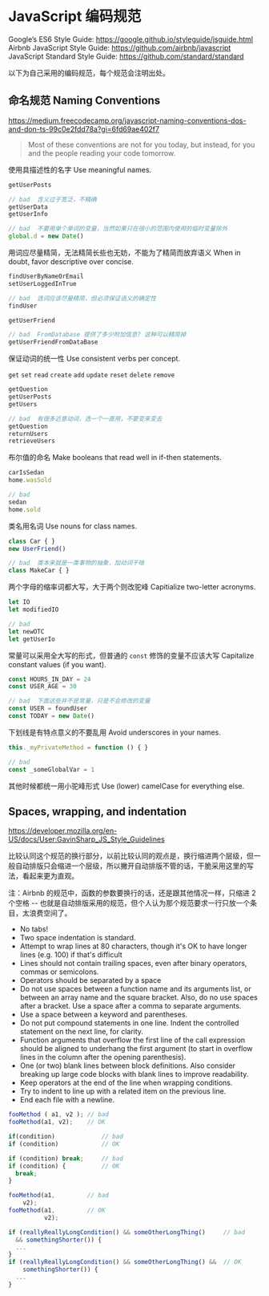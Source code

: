 # JavaScript 编码规范

Google’s ES6 Style Guide: https://google.github.io/styleguide/jsguide.html  
Airbnb JavaScript Style Guide: https://github.com/airbnb/javascript  
JavaScript Standard Style Guide: https://github.com/standard/standard

以下为自己采用的编码规范，每个规范会注明出处。

## 命名规范  Naming Conventions

https://medium.freecodecamp.org/javascript-naming-conventions-dos-and-don-ts-99c0e2fdd78a?gi=6fd69ae402f7

> Most of these conventions are not for you today, but instead, for you and the people reading your code tomorrow.

使用具描述性的名字  Use meaningful names.

```js
getUserPosts

// bad  含义过于宽泛，不精确
getUserData
getUserInfo

// bad  不要用单个单词的变量，当然如果只在很小的范围内使用的临时变量除外
global.d = new Date()
```

用词应尽量精简，无法精简长些也无妨，不能为了精简而放弃语义  When in doubt, favor descriptive over concise.

```js
findUserByNameOrEmail
setUserLoggedInTrue

// bad  选词应该尽量精简，但必须保证语义的确定性
findUser
```

```js
getUserFriend

// bad  FromDatabase 提供了多少附加信息? 这种可以精简掉
getUserFriendFromDataBase
```

保证动词的统一性  Use consistent verbs per concept.

`get` `set` `read` `create` `add` `update` `reset` `delete` `remove`

```js
getQuestion
getUserPosts
getUsers

// bad  有很多近意动词，选一个一直用，不要变来变去
getQuestion
returnUsers
retrieveUsers
```

布尔值的命名 Make booleans that read well in if-then statements.

```js
carIsSedan
home.wasSold

// bad
sedan
home.sold
```

类名用名词 Use nouns for class names.

```js
class Car { }
new UserFriend()

// bad  类本来就是一类事物的抽象，加动词干啥
class MakeCar { }
```

两个字母的缩率词都大写，大于两个则改驼峰  Capitialize two-letter acronyms.

```js
let IO
let modifiedIO

// bad
let newOTC
let getUserIo
```

常量可以采用全大写的形式，但普通的 `const` 修饰的变量不应该大写  Capitalize constant values (if you want).

```js
const HOURS_IN_DAY = 24
const USER_AGE = 30

// bad  下面这些并不是常量，只是不会修改的变量
const USER = foundUser
const TODAY = new Date()
```

下划线是有特点意义的不要乱用  Avoid underscores in your names.

```js
this._myPrivateMethod = function () { }

// bad
const _someGlobalVar = 1
```

其他时候都统一用小驼峰形式 Use (lower) camelCase for everything else.


## Spaces, wrapping, and indentation

https://developer.mozilla.org/en-US/docs/User:GavinSharp_JS_Style_Guidelines

比较认同这个规范的换行部分，以前比较认同的观点是，换行缩进两个层级，但一般自动排版只会缩进一个层级，所以撇开自动排版不管的话，干脆采用这里的写法，看起来更为直观。

注：Airbnb 的规范中，函数的参数要换行的话，还是跟其他情况一样，只缩进 2个空格 -- 也就是自动排版采用的规范，但个人认为那个规范要求一行只放一个条目，太浪费空间了。

* No tabs!
* Two space indentation is standard.
* Attempt to wrap lines at 80 characters, though it's OK to have longer lines (e.g. 100) if that's difficult
* Lines should not contain trailing spaces, even after binary operators, commas or semicolons.
* Operators should be separated by a space
* Do not use spaces between a function name and its arguments list, or between an array name and the square bracket. Also, do no use spaces after a bracket. Use a space after a comma to separate arguments.
* Use a space between a keyword and parentheses.
* Do not put compound statements in one line. Indent the controlled statement on the next line, for clarity.
* Function arguments that overflow the first line of the call expression should be aligned to underhang the first argument (to start in overflow lines in the column after the opening parenthesis).
* One (or two) blank lines between block definitions. Also consider breaking up large code blocks with blank lines to improve readability.
* Keep operators at the end of the line when wrapping conditions.
* Try to indent to line up with a related item on the previous line.
* End each file with a newline.

```js
fooMethod ( a1, v2 ); // bad
fooMethod(a1, v2);    // OK

if(condition)             // bad
if (condition)            // OK

if (condition) break;     // bad
if (condition) {          // OK
  break;
}

fooMethod(a1,         // bad
    v2);
fooMethod(a1,         // OK
          v2);

if (reallyReallyLongCondition() && someOtherLongThing()     // bad
  && somethingShorter()) {
  ...
}
if (reallyReallyLongCondition() && someOtherLongThing() &&  // OK
    somethingShorter()) {
  ...
}
```


